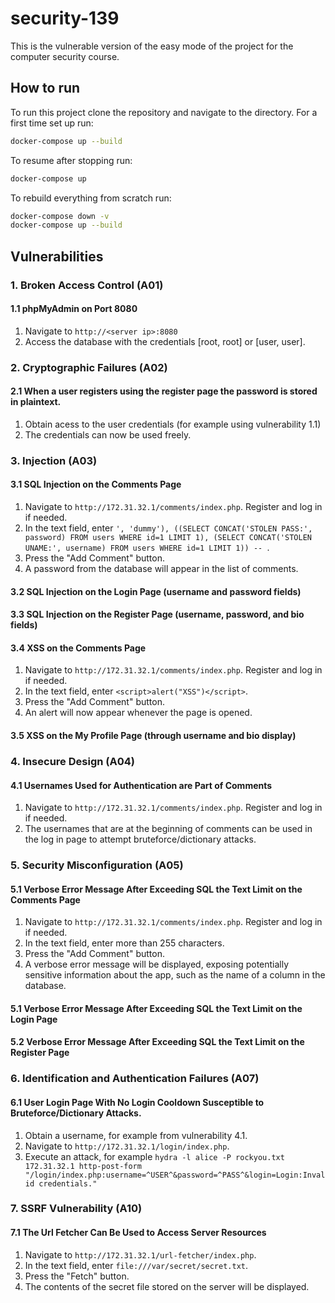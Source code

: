# security-139
This is the vulnerable version of the easy mode of the project for the computer security course.

## How to run
To run this project clone the repository and navigate to the directory. For a first time set up run:
```bash
docker-compose up --build
```

To resume after stopping run:
```bash
docker-compose up
```

To rebuild everything from scratch run:
```bash
docker-compose down -v
docker-compose up --build
```

## Vulnerabilities

### 1. Broken Access Control (A01)
#### 1.1 phpMyAdmin on Port 8080
1. Navigate to `http://<server ip>:8080`
2. Access the database with the credentials [root, root] or [user, user].

### 2. Cryptographic Failures (A02)
#### 2.1 When a user registers using the register page the password is stored in plaintext.
1. Obtain acess to the user credentials (for example using vulnerability 1.1)
2. The credentials can now be used freely.

### 3. Injection (A03)
#### 3.1 SQL Injection on the Comments Page
1. Navigate to `http://172.31.32.1/comments/index.php`. Register and log in if needed.
2. In the text field, enter `', 'dummy'), ((SELECT CONCAT('STOLEN PASS:', password) FROM users WHERE id=1 LIMIT 1), (SELECT CONCAT('STOLEN UNAME:', username) FROM users WHERE id=1 LIMIT 1)) -- `.
3. Press the "Add Comment" button.
4. A password from the database will appear in the list of comments.
#### 3.2 SQL Injection on the Login Page (username and password fields)
#### 3.3 SQL Injection on the Register Page (username, password, and bio fields)

#### 3.4 XSS on the Comments Page
1. Navigate to `http://172.31.32.1/comments/index.php`. Register and log in if needed.
2. In the text field, enter `<script>alert("XSS")</script>`.
3. Press the "Add Comment" button.
4. An alert will now appear whenever the page is opened.
#### 3.5 XSS on the My Profile Page (through username and bio display)

### 4. Insecure Design (A04)
#### 4.1 Usernames Used for Authentication are Part of Comments
1. Navigate to `http://172.31.32.1/comments/index.php`. Register and log in if needed.
2. The usernames that are at the beginning of comments can be used in the log in page to attempt bruteforce/dictionary attacks.

### 5. Security Misconfiguration (A05)
#### 5.1 Verbose Error Message After Exceeding SQL the Text Limit on the Comments Page
1. Navigate to `http://172.31.32.1/comments/index.php`. Register and log in if needed.
2. In the text field, enter more than 255 characters.
3. Press the "Add Comment" button.
4. A verbose error message will be displayed, exposing potentially sensitive information about the app, such as the name of a column in the database.
#### 5.1 Verbose Error Message After Exceeding SQL the Text Limit on the Login Page
#### 5.2 Verbose Error Message After Exceeding SQL the Text Limit on the Register Page

### 6. Identification and Authentication Failures (A07)
#### 6.1 User Login Page With No Login Cooldown Susceptible to Bruteforce/Dictionary Attacks.
1. Obtain a username, for example from vulnerability 4.1.
2. Navigate to `http://172.31.32.1/login/index.php`.
3. Execute an attack, for example `hydra -l alice -P rockyou.txt 172.31.32.1 http-post-form "/login/index.php:username=^USER^&password=^PASS^&login=Login:Invalid credentials."`

### 7. SSRF Vulnerability (A10)
#### 7.1 The Url Fetcher Can Be Used to Access Server Resources
1. Navigate to `http://172.31.32.1/url-fetcher/index.php`.
2. In the text field, enter `file:///var/secret/secret.txt`.
3. Press the "Fetch" button.
4. The contents of the secret file stored on the server will be displayed.
